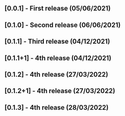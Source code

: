 <!--  Date Format DD/MM/YYYY -->
## [0.0.1] - First release (05/06/2021)

## [0.1.0] - Second release (06/06/2021)

## [0.1.1] - Third release (04/12/2021)

## [0.1.1+1] - 4th release (04/12/2021)

## [0.1.2] - 4th release (27/03/2022)

## [0.1.2+1] - 4th release (27/03/2022)

## [0.1.3] - 4th release (28/03/2022)
